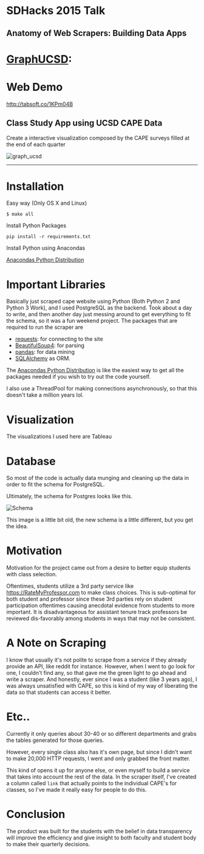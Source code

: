 SDHacks 2015 Talk
=================

## Anatomy of Web Scrapers: Building Data Apps

[GraphUCSD](http://tabsoft.co/1KPm04B):
========================================

Web Demo
=========
http://tabsoft.co/1KPm04B

## Class Study App using UCSD CAPE Data
Create a interactive visualization composed by the CAPE surveys filled at the end of each quarter

![graph_ucsd](http://i.imgur.com/DufDtIE.png)

------

Installation
============

Easy way (Only OS X and Linux)

```
$ make all
```

Install Python Packages
```
pip install -r requirements.txt
```

Install Python using Anacondas

[Anacondas Python Distribution](http://continuum.io/downloads)

Important Libraries
====================

Basically just scraped cape website using Python (Both Python 2 and Python 3 Work), and I used PostgreSQL as the backend. Took about a day to write, and then another day just messing around to get everything to fit the schema, so it was a fun weekend project. The packages that are required to run the scraper are

* [requests](https://github.com/kennethreitz/requests): for connecting to the site
* [BeautifulSoup4](https://github.com/jjangsangy/BeautifulSoup4): for parsing
* [pandas](http://pandas.pydata.org/):  for data mining
* [SQLAlchemy](http://www.sqlalchemy.org/) as ORM.

The [Anacondas Python Distribution](https://store.continuum.io/cshop/anaconda/) is like the easiest way to get all the packages needed if you wish to try out the code yourself.

I also use a ThreadPool for making connections asynchronously, so that this doesn't take a million years lol.

Visualization
=============

The visualizations I used here are Tableau

Database
========

So most of the code is actually data munging and cleaning up the data in order to fit the schema for PostgreSQL. 

Ultimately, the schema for Postgres looks like this.

![Schema](http://i.imgur.com/JpMoiIz.jpg?1)

This image is a little bit old, the new schema is a little different, but you get the idea.

Motivation
==========
Motivation for the project came out from a desire to better equip students with class selection. 

Oftentimes, students utilize a 3rd party service like https://RateMyProfessor.com to make class choices. This is sub-optimal for both student and professor since these 3rd parties rely on student participation oftentimes causing anecdotal evidence from students to more important. It is disadvantageous for assistant tenure track professors be reviewed dis-favorably among students in ways that may not be consistent. 

A Note on Scraping
==================

I know that usually it's not polite to scrape from a service if they already provide an API, like reddit for instance. However, when I went to go look for one, I couldn't find any, so that gave me the green light to go ahead and write a scraper. And honestly, ever since I was a student (like 3 years ago), I was always unsatisfied with CAPE, so this is kind of my way of liberating the data so that students can access it better.

Etc..
=====

Currently it only queries about 30-40 or so different departments and grabs the tables generated for those queries.

However, every single class also has it's own page, but since I didn't want to make 20,000 HTTP requests, I went and only grabbed the front matter.

This kind of opens it up for anyone else, or even myself to build a service that takes into account the rest of the data. In the scraper itself, I've created a column called `link` that actually points to the individual CAPE's for classes, so I've made it really easy for people to do this.


Conclusion
==========
The product was built for the students with the belief in data transparency will improve the efficiency and give insight to both faculty and student body to make their quarterly decisions.
